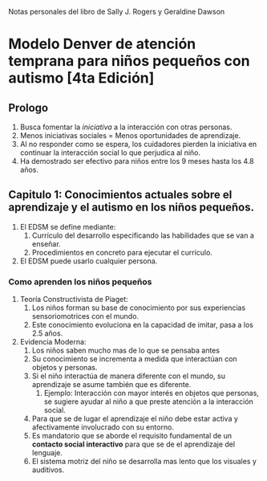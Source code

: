 Notas personales del libro de Sally J. Rogers y Geraldine Dawson

# Modelo Denver de atención temprana para niños pequeños con autismo [4ta Edición]

## Prologo

1. Busca fomentar la *iniciativa* a la interacción con otras personas.
2. Menos iniciativas sociales = Menos oportunidades de aprendizaje.
3. Al no responder como se espera, los cuidadores pierden la iniciativa en continuar la interacción social lo que perjudica al niño.
4. Ha demostrado ser efectivo para niños entre los 9 meses hasta los 4.8 años.

## Capitulo 1: Conocimientos actuales sobre el aprendizaje y el autismo en los niños pequeños.

1. El EDSM se define mediante: 
    1. Currículo del desarrollo especificando las habilidades que se van a enseñar.
    2. Procedimientos en concreto para ejecutar el currículo.
2. El EDSM puede usarlo cualquier persona.

### Como aprenden los niños pequeños 

1. Teoría Constructivista de Piaget:
   1. Los niños forman su base de conocimiento por sus experiencias sensoriomotrices con el mundo.
   2. Este conocimiento evoluciona en la capacidad de imitar, pasa a los 2.5 años.
2. Evidencia Moderna:
   1. Los niños saben mucho mas de lo que se pensaba antes
   2. Su conocimiento se incrementa a medida que interactúan con objetos y personas.
   3. Si el niño interactúa de manera diferente con el mundo, su aprendizaje se asume también que es diferente.
      1. Ejemplo: Interacción con mayor interés en objetos que personas, se sugiere ayudar al niño a que preste atención a la interacción social.
   4. Para que se de lugar el aprendizaje el niño debe estar activa y afectivamente involucrado con su entorno.
   5. Es mandatorio que se aborde el requisito fundamental de un **contacto social interactivo** para que se de el aprendizaje del lenguaje.
   6. El sistema motriz del niño se desarrolla mas lento que los visuales y auditivos.

